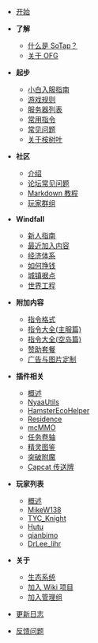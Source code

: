 - [开始](index.md)

- **了解**
    - [什么是 SoTap？](introduction.md)
    - [关于 OFG](about-ofg.md)
- **起步**
    - [小白入服指南](getting-started/preparation.md)
    - [游戏规则](/rules.md)
    - [服务器列表](getting-started/server-network.md)
    - [常用指令](getting-started/basic-commands.md)
    - [常见问题](getting-started/faq.md)
    - [关于桉树叶](getting-started/EusMC.md)
- **社区**
    - [介绍](forum/introduction.md)
    - [论坛常见问题](forum/faq.md)
    - [Markdown 教程](forum/markdown-tutorial.md)
    - [玩家群组](forum/groups.md)
- **Windfall**
    - [新人指南](Windfall/beginners-guide.md)
    - [最近加入内容](Windfall/whats-new.md)
    - [经济体系](Windfall/economy.md)
    - [如何挣钱](Windfall/how-to-make-money.md)
    - [城镇据点](Windfall/realms)
    - [世界工程](Windfall/projects)
- **附加内容**
    - [指令格式](others/command-format.md)
    - [指令大全(主服篇)](others/commands-for-players.md)
    - [指令大全(空岛篇)](others/commands-for-skyblock.md)
    - [赞助套餐](/extra.md)
    - [广告与图片定制](/advertisement-and-illustrations.md)
- **插件相关**
    - [概述](plugins/index.md)
    - [NyaaUtils](plugins/nyaautils.md)
    - [HamsterEcoHelper](plugins/hamsterecohelper-guide.md)
    - [Residence](plugins/residence-commands.md)
    - [mcMMO](plugins/mcmmo-commands.md)
    - [任务卷轴](plugins/cluescrolls.md)
    - [精灵图鉴](plugins/sprite.md)
    - [突破附魔](plugins/upgradeabletools.md)
    - [Capcat 传送牌](plugins/capcat.md)
- **玩家列表**
    - [概述](players/index.md)
    - [MikeW138](players/MikeW138.md)
    - [TYC_Knight](players/Knight_T.md)
    - [Hutu](players/Hutu.md)
    - [qianbimo](players/Qianbimo.md)
    - [DrLee_lihr](players/DrLee_lihr.md)
- **关于**
    - [生态系统](/ecosystem.md)
    - [加入 Wiki 项目](/writers.md)
    - [加入管理组](about/management.md)
- [更新日志](https://github.com/sotapmc/SotapWiki/commits/master)
- [反馈问题](https://g.sotap.org/t/development)
